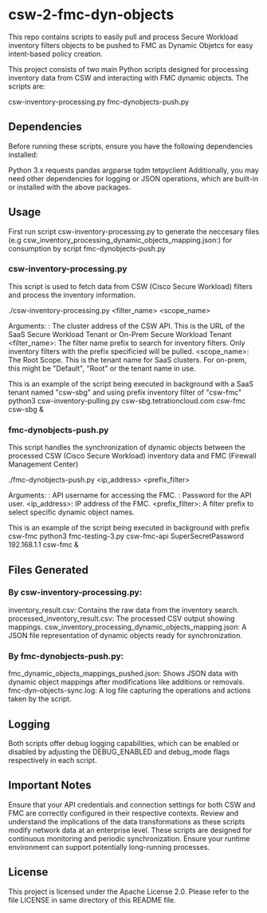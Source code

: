 # csw-2-fmc-dyn-objects
This repo contains scripts to easily pull and process Secure Workload inventory filters objects to be pushed to FMC as Dynamic Objetcs for easy intent-based policy creation.

This project consists of two main Python scripts designed for processing inventory data from CSW and interacting with FMC dynamic objects. The scripts are:

csw-inventory-processing.py
fmc-dynobjects-push.py


## Dependencies
Before running these scripts, ensure you have the following dependencies installed:

Python 3.x
requests
pandas
argparse
tqdm
tetpyclient
Additionally, you may need other dependencies for logging or JSON operations, which are built-in or installed with the above packages.


## Usage

First run script csw-inventory-processing.py to generate the neccesary files (e.g csw_inventory_processing_dynamic_objects_mapping.json:) for consumption by script fmc-dynobjects-push.py

### csw-inventory-processing.py
This script is used to fetch data from CSW (Cisco Secure Workload) filters and process the inventory information.

./csw-inventory-processing.py <cluster> <filter_name> <scope_name>

Arguments:
<cluster>: The cluster address of the CSW API. This is the URL of the SaaS Secure Workload Tenant or On-Prem Secure Workload Tenant
<filter_name>: The filter name prefix to search for inventory filters. Only inventory filters with the prefix specificied will be pulled.
<scope_name>: The Root Scope. This is the tenant name for SaaS clusters. For on-prem, this might be "Default", "Root" or the tenant name in use.

This is an example of the script being executed in background with a SaaS tenant named "csw-sbg" and using prefix inventory filter of "csw-fmc"
 python3 csw-inventory-pulling.py csw-sbg.tetrationcloud.com csw-fmc csw-sbg & 



### fmc-dynobjects-push.py
This script handles the synchronization of dynamic objects between the processed CSW (Cisco Secure Workload) inventory data and FMC (Firewall Management Center)

./fmc-dynobjects-push.py <username> <password> <ip_address> <prefix_filter>

Arguments:
<username>: API username for accessing the FMC.
<password>: Password for the API user.
<ip_address>: IP address of the FMC.
<prefix_filter>: A filter prefix to select specific dynamic object names.

This is an example of the script being executed in background with prefix csw-fmc
python3 fmc-testing-3.py csw-fmc-api SuperSecretPassword 192.168.1.1 csw-fmc &


## Files Generated

### By csw-inventory-processing.py:
inventory_result.csv: Contains the raw data from the inventory search.
processed_inventory_result.csv: The processed CSV output showing mappings.
csw_inventory_processing_dynamic_objects_mapping.json: A JSON file representation of dynamic objects ready for synchronization.

### By fmc-dynobjects-push.py:
fmc_dynamic_objects_mappings_pushed.json: Shows JSON data with dynamic object mappings after modifications like additions or removals.
fmc-dyn-objects-sync.log: A log file capturing the operations and actions taken by the script.

## Logging
Both scripts offer debug logging capabilities, which can be enabled or disabled by adjusting the DEBUG_ENABLED and debug_mode flags respectively in each script.

## Important Notes
Ensure that your API credentials and connection settings for both CSW and FMC are correctly configured in their respective contexts.
Review and understand the implications of the data transformations as these scripts modify network data at an enterprise level.
These scripts are designed for continuous monitoring and periodic synchronization. Ensure your runtime environment can support potentially long-running processes.


## License
This project is licensed under the Apache License 2.0. Please refer to the file LICENSE in same directory of this README file.